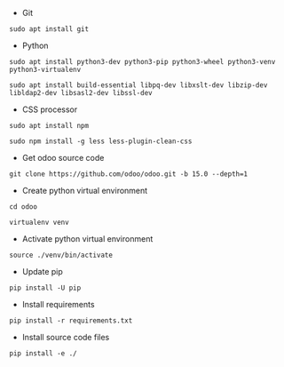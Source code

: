 * Git
```
sudo apt install git
```
* Python
```
sudo apt install python3-dev python3-pip python3-wheel python3-venv python3-virtualenv
```
```
sudo apt install build-essential libpq-dev libxslt-dev libzip-dev libldap2-dev libsasl2-dev libssl-dev
```
* CSS processor
```
sudo apt install npm
```
```
sudo npm install -g less less-plugin-clean-css
```
* Get odoo source code
```
git clone https://github.com/odoo/odoo.git -b 15.0 --depth=1
```
* Create python virtual environment
```
cd odoo
```
```
virtualenv venv
```
* Activate python virtual environment
```
source ./venv/bin/activate
```
* Update pip
```
pip install -U pip
```
* Install requirements
```
pip install -r requirements.txt
```
* Install source code files
```
pip install -e ./
```